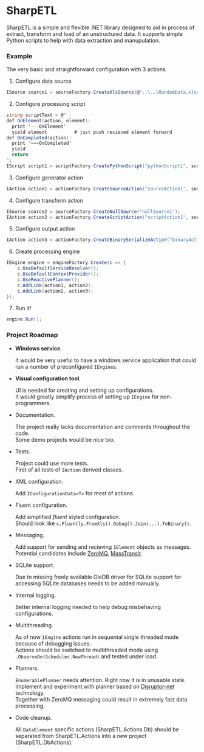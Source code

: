 # SharpETL

SharpETL is a simple and flexible .NET library designed to aid in process of extract, transform and load of an unstructured data.
It supports simple Python scripts to help with data extraction and manupulation.

### Example

The very basic and straightforward configuration with 3 actions.

1. Configure data source
```c#
ISource source1 = sourceFactory.CreateXlsSource(@"..\..\RandomData.xlsx", true);
```

2. Configure processing script
```c#
string scriptText = @"
def OnElement(action, element):
  print '---OnElement'
  yield element          # just push recieved element forward
def OnCompleted(action):
  print '===OnCompleted'
  yield
  return
";
IScript script1 = scriptFactory.CreatePythonScript("pythonScript1", scriptText);
```

3. Configure generator action
```c#
IAction action1 = actionFactory.CreateSourceAction("sourceAction1", source1);
```

4. Configure transform action
```c#
ISource source2 = sourceFactory.CreateNullSource("nullSource1");
IAction action2 = actionFactory.CreateScriptAction("scriptAction1", source2, script1);
```

5. Configure output action
```c#
IAction action3 = actionFactory.CreateBinarySerializeAction("binaryAction1", @"Data.bin");
```

6. Create processing engine
```c#
IEngine engine = engineFactory.Create(c => {
    c.UseDefaultServiceResolver();
    c.UseDefaultContextProvider();
    c.UseReactivePlanner();
    c.AddLink(action1, action2);
    c.AddLink(action2, action3);
});
```

7. Run it!
```c#
engine.Run();
```

### Project Roadmap

- **Windows service**.

    It would be very useful to have a windows service application that could run a number of preconfigured `IEngine`s.

- **Visual configuration tool**.

    UI is needed for creating and setting up configurations.  
    It would greatly simplify process of setting up `IEngine` for non-programmers.

- Documentation.

    The project really lacks documentation and comments throughout the code.  
    Some demo projects would be nice too.

- Tests.

    Project could use more tests.  
    First of all tests of `IAction` derived classes.

- XML configuration.

    Add `IConfigurationData<T>` for most of actions.

- Fluent configuration.

    Add simplified *fluent* styled configuration.  
    Should look like `c.Fluently.FromXls().Debug().Join(...).ToBinary()`.

- Messaging.

    Add support for sending and recieving `IElement` objects as messages.  
    Potential candidates include [ZeroMQ](http://zeromq.org/), [MassTransit](http://masstransit-project.com/).

- SQLite support.

    Due to missing freely available OleDB driver for SQLite support for accessing SQLite databases needs to be added manually.

- Internal logging.

    Better internal logging needed to help debug misbehaving configurations.

- Multithreading.

    As of now `IEngine` actions run in sequental single threaded mode because of debugging issues.  
    Actions should be switched to multithreaded mode using `.ObserveOn(Scheduler.NewThread)` and tested under load.

- Planners.

    `EnumerablePlanner` needs attention. Right now it is in unusable state.  
    Implement and experiment with planner based on [Disruptor-net](https://github.com/odeheurles/Disruptor-net) technology.  
    Together with ZeroMQ messaging could result in extremely fast data processing.

- Code cleanup.

    All `DataElement` specific actions (SharpETL.Actions.Db) should be separated from SharpETL.Actions into a new project (SharpETL.DbActions).
